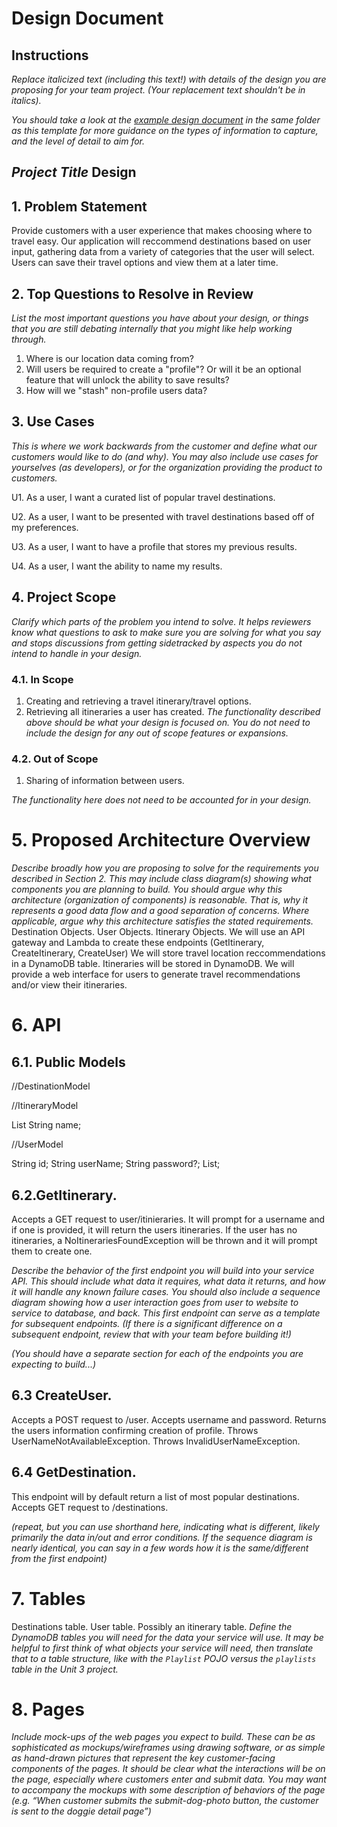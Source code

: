 # Design Document

## Instructions

_Replace italicized text (including this text!) with details of the design you are proposing for your team project. (Your replacement text shouldn't be in italics)._

_You should take a look at the [example design document](example-design-document.md) in the same folder as this template for more guidance on the types of information to capture, and the level of detail to aim for._

## _Project Title_ Design

## 1. Problem Statement

Provide customers with a user experience that makes choosing where to travel easy. Our application will reccommend destinations based on user input, gathering data from a variety of categories that the user will select. Users can save their travel options and view them at a later time.

## 2. Top Questions to Resolve in Review

_List the most important questions you have about your design, or things that you are still debating internally that you might like help working through._

1. Where is our location data coming from?
2. Will users be required to create a "profile"? Or will it be an optional feature that will unlock the ability to save results?
3. How will we "stash" non-profile users data?

## 3. Use Cases

_This is where we work backwards from the customer and define what our customers would like to do (and why). You may also include use cases for yourselves (as developers), or for the organization providing the product to customers._

U1. As a user, I want a curated list of popular travel destinations.

U2. As a user, I want to be presented with travel destinations based off of my preferences.

U3. As a user, I want to have a profile that stores my previous results.

U4. As a user, I want the ability to name my results.

## 4. Project Scope

_Clarify which parts of the problem you intend to solve. It helps reviewers know what questions to ask to make sure you are solving for what you say and stops discussions from getting sidetracked by aspects you do not intend to handle in your design._

### 4.1. In Scope

1. Creating and retrieving a travel itinerary/travel options.
2. Retrieving all itineraries a user has created.
_The functionality described above should be what your design is focused on. You do not need to include the design for any out of scope features or expansions._

### 4.2. Out of Scope

1. Sharing of information between users.

_The functionality here does not need to be accounted for in your design._

# 5. Proposed Architecture Overview

_Describe broadly how you are proposing to solve for the requirements you described in Section 2. This may include class diagram(s) showing what components you are planning to build. You should argue why this architecture (organization of components) is reasonable. That is, why it represents a good data flow and a good separation of concerns. Where applicable, argue why this architecture satisfies the stated requirements._
Destination Objects. User Objects. Itinerary Objects. We will use an API gateway and Lambda to create these endpoints (GetItinerary, CreateItinerary, CreateUser) We will store travel location reccommendations in a DynamoDB table. Itineraries will be stored in DynamoDB. We will provide a web interface for users to generate travel recommendations and/or view their itineraries. 

# 6. API

## 6.1. Public Models

//DestinationModel

//ItineraryModel

List<Destination>
String name;
  
//UserModel
  
String id;
String userName;
String password?;
List<Itinerary>;
  
 

## 6.2.GetItinerary.
Accepts a GET request to user/itinieraries. It will prompt for a username and if one is provided, it will return the users itineraries. If the user has no itineraries, a NoItinerariesFoundException will be thrown and it will prompt them to create one.  

  _Describe the behavior of the first endpoint you will build into your service API. This should include what data it requires, what data it returns, and how it will handle any known failure cases. You should also include a sequence diagram showing how a user interaction goes from user to website to service to database, and back. This first endpoint can serve as a template for subsequent endpoints. (If there is a significant difference on a subsequent endpoint, review that with your team before building it!)_

_(You should have a separate section for each of the endpoints you are expecting to build...)_

## 6.3 CreateUser.
  Accepts a POST request to /user. Accepts username and password. Returns the users information confirming creation of profile. Throws UserNameNotAvailableException. Throws InvalidUserNameException. 
  
## 6.4 GetDestination.
  This endpoint will by default return a list of most popular destinations. Accepts GET request to /destinations.

_(repeat, but you can use shorthand here, indicating what is different, likely primarily the data in/out and error conditions. If the sequence diagram is nearly identical, you can say in a few words how it is the same/different from the first endpoint)_

# 7. Tables
Destinations table. User table. Possibly an itinerary table.
_Define the DynamoDB tables you will need for the data your service will use. It may be helpful to first think of what objects your service will need, then translate that to a table structure, like with the *`Playlist` POJO* versus the `playlists` table in the Unit 3 project._

# 8. Pages

_Include mock-ups of the web pages you expect to build. These can be as sophisticated as mockups/wireframes using drawing software, or as simple as hand-drawn pictures that represent the key customer-facing components of the pages. It should be clear what the interactions will be on the page, especially where customers enter and submit data. You may want to accompany the mockups with some description of behaviors of the page (e.g. “When customer submits the submit-dog-photo button, the customer is sent to the doggie detail page”)_
